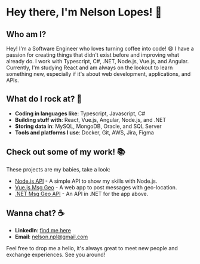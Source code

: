 # Hey there, I'm Nelson Lopes! 👋

## Who am I?
Hey! I'm a Software Engineer who loves turning coffee into code! 😄 I have a passion for creating things that didn't exist before and improving what already do. I work with Typescript, C#, .NET, Node.js, Vue.js, and Angular. Currently, I'm studying React and am always on the lookout to learn something new, especially if it's about web development, applications, and APIs.

## What do I rock at? 🚀
- **Coding in languages like**: Typescript, Javascript, C#
- **Building stuff with**: React, Vue.js, Angular, Node.js, and .NET
- **Storing data in**: MySQL, MongoDB, Oracle, and SQL Server
- **Tools and platforms I use**: Docker, Git, AWS, Jira, Figma

## Check out some of my work! 📚
These projects are my babies, take a look:
- [Node.js API](https://github.com/nelsonpl/nodejs-api) - A simple API to show my skills with Node.js.
- [Vue.js Msg Geo](https://github.com/nelsonpl/vue-msg-geo) - A web app to post messages with geo-location.
- [.NET Msg Geo API](https://github.com/nelsonpl/csharp-msg-geo) - An API in .NET for the app above.

## Wanna chat? ☕
- **LinkedIn**: [find me here](https://www.linkedin.com/in/nelsonpl/)
- **Email**: nelson.npl@gmail.com

Feel free to drop me a hello, it's always great to meet new people and exchange experiences. See you around!
